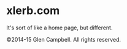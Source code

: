 xlerb.com
=========

It's sort of like a home page, but different.

&copy;2014-15 Glen Campbell. All rights reserved.
